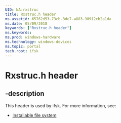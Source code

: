 ```yaml
---
UID: NA:rxstruc
title: Rxstruc.h header
ms.assetid: 65762d53-73cb-3de7-a883-98912cb2a1da
ms.date: 05/09/2018
keywords: ["Rxstruc.h header"]
ms.keywords: 
ms.prod: windows-hardware
ms.technology: windows-devices
ms.topic: portal
tech.root: ifsk
---
```


# Rxstruc.h header


## -description


This header is used by ifsk. For more information, see:

- [Installable file system](../_ifsk/index.md)
